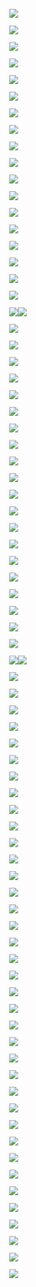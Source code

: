![](assets/2022-04-27-10-19-34-image.png)

![](assets/2022-04-27-10-22-22-image.png)

![](assets/2022-04-27-10-23-48-image.png)

![](assets/2022-04-27-10-25-48-image.png)

![](assets/2022-04-27-10-27-53-image.png)

![](assets/2022-04-27-10-28-00-image.png)

![](assets/2022-04-27-10-29-16-image.png)

![](assets/2022-04-27-10-30-42-image.png)

![](assets/2022-04-27-10-31-45-image.png)

![](assets/2022-04-27-10-33-38-image.png)

![](assets/2022-04-27-10-35-05-image.png)

![](assets/2022-04-27-10-36-02-image.png)

![](assets/2022-04-27-10-37-21-image.png)

![](assets/2022-04-27-10-39-31-image.png)

![](assets/2022-04-27-10-41-02-image.png)

![](assets/2022-04-27-10-41-51-image.png)

![](assets/2022-04-27-10-42-00-image.png)

![](assets/2022-04-27-10-42-09-image.png)

![](assets/2022-04-27-10-42-18-image.png)![](assets/2022-04-27-10-42-30-image.png)

![](assets/2022-04-27-10-44-48-image.png)

![](assets/2022-04-27-14-19-46-image.png)

![](assets/2022-04-27-14-23-05-image.png)

![](assets/2022-04-27-14-24-32-image.png)

![](assets/2022-04-27-14-26-56-image.png)

![](assets/2022-04-27-14-27-32-image.png)

![](assets/2022-04-27-14-29-20-image.png)

![](assets/2022-04-27-14-30-27-image.png)

![](assets/2022-04-27-14-30-49-image.png)

![](assets/2022-04-27-14-31-39-image.png)

![](assets/2022-04-27-14-35-24-image.png)

![](assets/2022-04-27-14-38-21-image.png)

![](assets/2022-04-27-14-39-07-image.png)

![](assets/2022-04-27-14-41-14-image.png)

![](assets/2022-04-27-14-42-27-image.png)

![](assets/2022-04-27-14-43-26-image.png)

![](assets/2022-04-27-14-46-39-image.png)

![](assets/2022-04-27-14-49-02-image.png)

![](assets/2022-04-28-09-43-26-image.png)

![](assets/2022-04-28-09-44-02-image.png)

![](assets/2022-04-28-09-47-22-image.png)![](assets/2022-04-28-09-47-31-image.png)

![](assets/2022-04-28-09-47-47-image.png)

![](assets/2022-04-28-09-48-44-image.png)

![](assets/2022-04-28-09-48-55-image.png)

![](assets/2022-04-28-09-51-37-image.png)

![](assets/2022-04-28-09-51-58-image.png)

![](assets/2022-04-28-09-53-01-image.png)

![](assets/2022-04-28-09-53-53-image.png)

![](assets/2022-04-28-09-55-11-image.png)

![](assets/2022-04-28-09-57-17-image.png)

![](assets/2022-04-28-09-58-14-image.png)

![](assets/2022-04-28-09-58-40-image.png)

![](assets/2022-04-28-10-01-58-image.png)

![](assets/2022-04-28-10-02-27-image.png)

![](assets/2022-04-28-10-05-49-image.png)

![](assets/2022-04-28-10-06-00-image.png)

![](assets/2022-04-28-10-06-07-image.png)

![](assets/2022-04-28-10-09-10-image.png)

![](assets/2022-04-28-10-12-01-image.png)

![](assets/2022-04-28-10-13-20-image.png)

![](assets/2022-04-28-10-13-40-image.png)

![](assets/2022-04-28-10-15-20-image.png)

![](assets/2022-04-28-10-16-32-image.png)

![](assets/2022-04-28-10-17-38-image.png)

![](assets/2022-04-28-10-18-04-image.png)

![](assets/2022-04-28-10-27-08-image.png)

![](assets/2022-04-28-10-29-40-image.png)

![](assets/2022-04-28-10-30-18-image.png)

![](assets/2022-04-28-10-31-58-image.png)

![](assets/2022-04-28-10-35-00-image.png)

![](assets/2022-04-28-10-36-51-image.png)

![](assets/2022-04-28-10-37-20-image.png)

![](assets/2022-04-28-10-37-53-image.png)

![](assets/2022-04-28-10-38-51-image.png)

![](assets/2022-04-28-10-39-56-image.png)

![](assets/2022-04-28-10-40-20-image.png)

![](assets/2022-04-28-10-41-26-image.png)

![](assets/2022-04-28-10-42-00-image.png)


